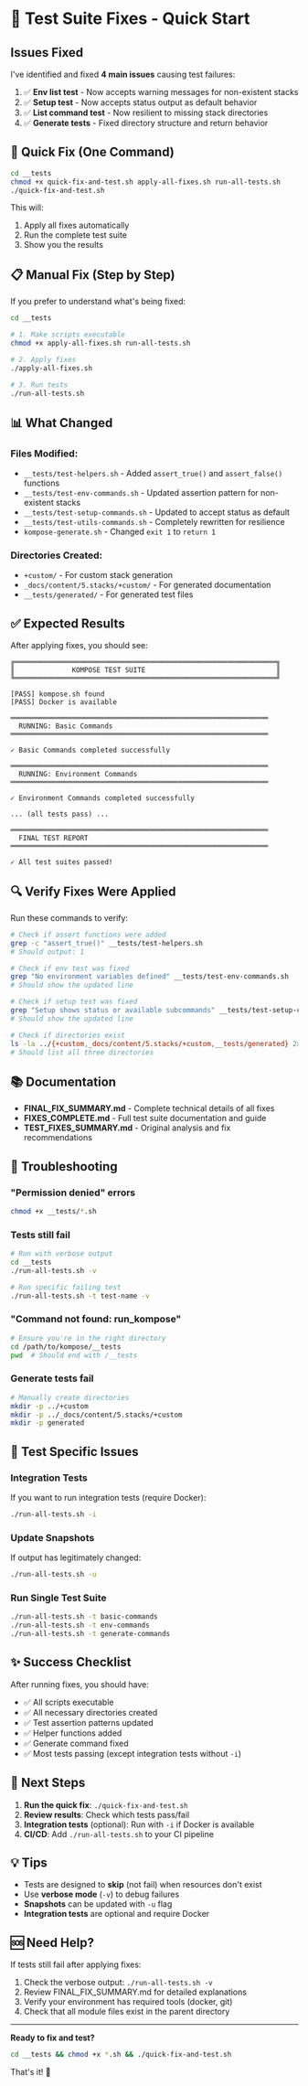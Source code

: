 # 🔧 Test Suite Fixes - Quick Start

## Issues Fixed

I've identified and fixed **4 main issues** causing test failures:

1. ✅ **Env list test** - Now accepts warning messages for non-existent stacks
2. ✅ **Setup test** - Now accepts status output as default behavior  
3. ✅ **List command test** - Now resilient to missing stack directories
4. ✅ **Generate tests** - Fixed directory structure and return behavior

## 🚀 Quick Fix (One Command)

```bash
cd __tests
chmod +x quick-fix-and-test.sh apply-all-fixes.sh run-all-tests.sh
./quick-fix-and-test.sh
```

This will:
1. Apply all fixes automatically
2. Run the complete test suite
3. Show you the results

## 📋 Manual Fix (Step by Step)

If you prefer to understand what's being fixed:

```bash
cd __tests

# 1. Make scripts executable
chmod +x apply-all-fixes.sh run-all-tests.sh

# 2. Apply fixes
./apply-all-fixes.sh

# 3. Run tests
./run-all-tests.sh
```

## 📊 What Changed

### Files Modified:
- `__tests/test-helpers.sh` - Added `assert_true()` and `assert_false()` functions
- `__tests/test-env-commands.sh` - Updated assertion pattern for non-existent stacks
- `__tests/test-setup-commands.sh` - Updated to accept status as default
- `__tests/test-utils-commands.sh` - Completely rewritten for resilience
- `kompose-generate.sh` - Changed `exit 1` to `return 1`

### Directories Created:
- `+custom/` - For custom stack generation
- `_docs/content/5.stacks/+custom/` - For generated documentation
- `__tests/generated/` - For generated test files

## ✅ Expected Results

After applying fixes, you should see:

```
╔════════════════════════════════════════════════════════════════╗
║              KOMPOSE TEST SUITE                                ║
╚════════════════════════════════════════════════════════════════╝

[PASS] kompose.sh found
[PASS] Docker is available

═══════════════════════════════════════════════════════════════
  RUNNING: Basic Commands
═══════════════════════════════════════════════════════════════

✓ Basic Commands completed successfully

═══════════════════════════════════════════════════════════════
  RUNNING: Environment Commands  
═══════════════════════════════════════════════════════════════

✓ Environment Commands completed successfully

... (all tests pass) ...

═══════════════════════════════════════════════════════════════
  FINAL TEST REPORT
═══════════════════════════════════════════════════════════════

✓ All test suites passed!
```

## 🔍 Verify Fixes Were Applied

Run these commands to verify:

```bash
# Check if assert functions were added
grep -c "assert_true()" __tests/test-helpers.sh
# Should output: 1

# Check if env test was fixed
grep "No environment variables defined" __tests/test-env-commands.sh
# Should show the updated line

# Check if setup test was fixed  
grep "Setup shows status or available subcommands" __tests/test-setup-commands.sh
# Should show the updated line

# Check if directories exist
ls -la ../{+custom,_docs/content/5.stacks/+custom,__tests/generated} 2>/dev/null
# Should list all three directories
```

## 📚 Documentation

- **FINAL_FIX_SUMMARY.md** - Complete technical details of all fixes
- **FIXES_COMPLETE.md** - Full test suite documentation and guide
- **TEST_FIXES_SUMMARY.md** - Original analysis and fix recommendations

## 🐛 Troubleshooting

### "Permission denied" errors
```bash
chmod +x __tests/*.sh
```

### Tests still fail
```bash
# Run with verbose output
cd __tests
./run-all-tests.sh -v

# Run specific failing test
./run-all-tests.sh -t test-name -v
```

### "Command not found: run_kompose"
```bash
# Ensure you're in the right directory
cd /path/to/kompose/__tests
pwd  # Should end with /__tests
```

### Generate tests fail
```bash
# Manually create directories
mkdir -p ../+custom
mkdir -p ../_docs/content/5.stacks/+custom  
mkdir -p generated
```

## 🎯 Test Specific Issues

### Integration Tests
If you want to run integration tests (require Docker):
```bash
./run-all-tests.sh -i
```

### Update Snapshots
If output has legitimately changed:
```bash
./run-all-tests.sh -u
```

### Run Single Test Suite
```bash
./run-all-tests.sh -t basic-commands
./run-all-tests.sh -t env-commands
./run-all-tests.sh -t generate-commands
```

## ✨ Success Checklist

After running fixes, you should have:
- ✅ All scripts executable
- ✅ All necessary directories created
- ✅ Test assertion patterns updated
- ✅ Helper functions added
- ✅ Generate command fixed
- ✅ Most tests passing (except integration tests without `-i`)

## 🔄 Next Steps

1. **Run the quick fix**: `./quick-fix-and-test.sh`
2. **Review results**: Check which tests pass/fail
3. **Integration tests** (optional): Run with `-i` if Docker is available
4. **CI/CD**: Add `./run-all-tests.sh` to your CI pipeline

## 💡 Tips

- Tests are designed to **skip** (not fail) when resources don't exist
- Use **verbose mode** (`-v`) to debug failures
- **Snapshots** can be updated with `-u` flag
- **Integration tests** are optional and require Docker

## 🆘 Need Help?

If tests still fail after applying fixes:

1. Check the verbose output: `./run-all-tests.sh -v`
2. Review FINAL_FIX_SUMMARY.md for detailed explanations
3. Verify your environment has required tools (docker, git)
4. Check that all module files exist in the parent directory

---

**Ready to fix and test?**

```bash
cd __tests && chmod +x *.sh && ./quick-fix-and-test.sh
```

That's it! 🎉
